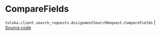 # CompareFields
`toloka.client.search_requests.AssignmentSearchRequest.CompareFields` | [Source code](https://github.com/Toloka/toloka-kit/blob/v0.1.26/src/client/search_requests.py#L430)

